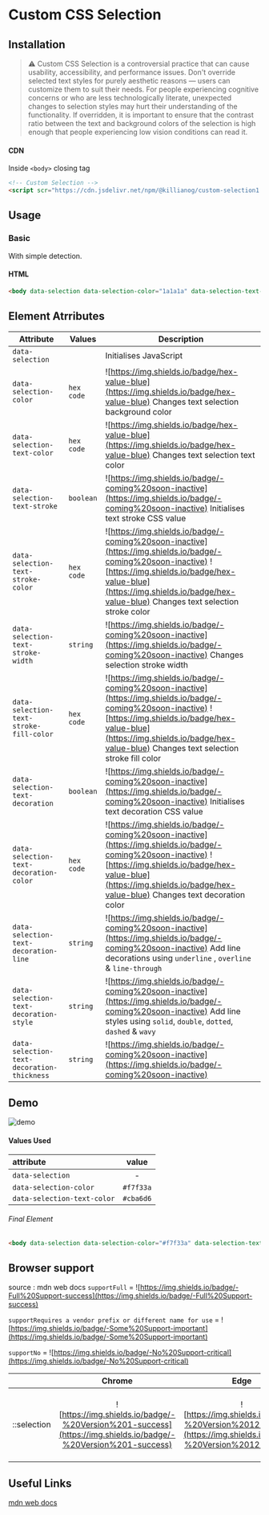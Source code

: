 # Custom CSS Selection


## Installation

> ⚠️ Custom CSS Selection is a controversial practice that can cause usability, accessibility, and performance issues. Don't override selected text styles for purely aesthetic reasons — users can customize them to suit their needs. For people experiencing cognitive concerns or who are less technologically literate, unexpected changes to selection styles may hurt their understanding of the functionality. If overridden, it is important to ensure that the contrast ratio between the text and background colors of the selection is high enough that people experiencing low vision conditions can read it.


#### CDN
Inside `<body>` closing tag
```html
<!-- Custom Selection -->
<script scr="https://cdn.jsdelivr.net/npm/@killianog/custom-selection1.0.0/dist/custom-selection.core.js"></script>
```

## Usage

### Basic
With simple detection.

#### HTML
```html
<body data-selection data-selection-color="1a1a1a" data-selection-text-color="#fffff"></body>
```

## Element Atrributes

| Attribute | Values | Description |
| --- | --- | --- |
| `data-selection` |  | Initialises JavaScript  |
| `data-selection-color` | `hex code`  | ![https://img.shields.io/badge/hex-value-blue](https://img.shields.io/badge/hex-value-blue) Changes text selection background color  |
| `data-selection-text-color` | `hex code` | ![https://img.shields.io/badge/hex-value-blue](https://img.shields.io/badge/hex-value-blue) Changes text selection text color  |
| `data-selection-text-stroke` | `boolean`  | ![https://img.shields.io/badge/-coming%20soon-inactive](https://img.shields.io/badge/-coming%20soon-inactive) Initialises text stroke CSS value  |
| `data-selection-text-stroke-color` | `hex code` | ![https://img.shields.io/badge/-coming%20soon-inactive](https://img.shields.io/badge/-coming%20soon-inactive) ![https://img.shields.io/badge/hex-value-blue](https://img.shields.io/badge/hex-value-blue) Changes text selection stroke color |
| `data-selection-text-stroke-width` | `string` | ![https://img.shields.io/badge/-coming%20soon-inactive](https://img.shields.io/badge/-coming%20soon-inactive) Changes selection stroke width |
| `data-selection-text-stroke-fill-color` | `hex code` | ![https://img.shields.io/badge/-coming%20soon-inactive](https://img.shields.io/badge/-coming%20soon-inactive) ![https://img.shields.io/badge/hex-value-blue](https://img.shields.io/badge/hex-value-blue) Changes text selection stroke fill color  |
| `data-selection-text-decoration` | `boolean` | ![https://img.shields.io/badge/-coming%20soon-inactive](https://img.shields.io/badge/-coming%20soon-inactive) Initialises text decoration CSS value |
| `data-selection-text-decoration-color` | `hex code` |![https://img.shields.io/badge/-coming%20soon-inactive](https://img.shields.io/badge/-coming%20soon-inactive) ![https://img.shields.io/badge/hex-value-blue](https://img.shields.io/badge/hex-value-blue) Changes text decoration color|
| `data-selection-text-decoration-line` | `string`  | ![https://img.shields.io/badge/-coming%20soon-inactive](https://img.shields.io/badge/-coming%20soon-inactive) Add line decorations using `underline` , `overline` & `line-through` |
| `data-selection-text-decoration-style` | `string` | ![https://img.shields.io/badge/-coming%20soon-inactive](https://img.shields.io/badge/-coming%20soon-inactive) Add line styles using `solid`, `double`, `dotted`, `dashed` & `wavy` |
| `data-selection-text-decoration-thickness` | `string` | ![https://img.shields.io/badge/-coming%20soon-inactive](https://img.shields.io/badge/-coming%20soon-inactive) |

## Demo
![demo](https://user-images.githubusercontent.com/83577130/189996561-4e541c42-f857-4a28-82ab-42b818972cc1.gif)

#### Values Used
| attribute | value |
| :--- | :---: |
| `data-selection` | - |
| `data-selection-color` | `#f7f33a` |
| `data-selection-text-color` | `#cba6d6` |
###### Final Element
```html
<body data-selection data-selection-color="#f7f33a" data-selection-text-color="#cba6d6"></body>
```

## Browser support
source : mdn web docs
`supportFull` = ![https://img.shields.io/badge/-Full%20Support-success](https://img.shields.io/badge/-Full%20Support-success)

`supportRequires a vendor prefix or different name for use` = ![https://img.shields.io/badge/-Some%20Support-important](https://img.shields.io/badge/-Some%20Support-important)

`supportNo` = ![https://img.shields.io/badge/-No%20Support-critical](https://img.shields.io/badge/-No%20Support-critical)

|  | Chrome | Edge | Firefox | Opera | Safari | Chrome Android | Firefox for Android | Opera Android | Safari on iOS | Samsung Internet | WebView Android |
| :---: | :---: | :---: | :---: | :---: | :---: | :---: | :---: | :---: | :---: | :---: | :--- |
| ::selection | ![https://img.shields.io/badge/-%20Version%201-success](https://img.shields.io/badge/-%20Version%201-success)| ![https://img.shields.io/badge/-%20Version%2012-success](https://img.shields.io/badge/-%20Version%2012-success) | ![https://img.shields.io/badge/-%20Version%2062-success](https://img.shields.io/badge/-%20Version%2062-success) | ![https://img.shields.io/badge/-%20Version%209.5-success](https://img.shields.io/badge/-%20Version%209.5-success) | ![https://img.shields.io/badge/-%20Version%201.1-success](https://img.shields.io/badge/-%20Version%201.1-success) | ![https://img.shields.io/badge/-%20Version%2018-success](https://img.shields.io/badge/-%20Version%2018-success) | ![https://img.shields.io/badge/-%20Version%2062-success](https://img.shields.io/badge/-%20Version%2062-success) | ![https://img.shields.io/badge/-%20Version%2014-success](https://img.shields.io/badge/-%20Version%2014-success) | ![https://img.shields.io/badge/-No%20Support-critical](https://img.shields.io/badge/-No%20Support-critical) | ![https://img.shields.io/badge/-%20Version%201.0-success](https://img.shields.io/badge/-%20Version%201.0-success) | ![https://img.shields.io/badge/-%20Version%2037-success](https://img.shields.io/badge/-%20Version%2037-success) |


## Useful Links
[mdn web docs ](https://developer.mozilla.org/en-US/docs/Web/CSS/::selection)
